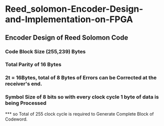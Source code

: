 # Reed_solomon-Encoder-Design-and-Implementation-on-FPGA

## Encoder Design of Reed Solomon Code
### Code Block Size (255,239) Bytes
### Total Parity of 16 Bytes
### 2t = 16Bytes, total of 8 Bytes of Errors can be Corrected at the receiver's end.
### Symbol Size of 8 bits so with every clock cycle 1 byte of data is being Processed
*** so Total of 255 clock cycle is required to Generate Complete Block of Codeword.
